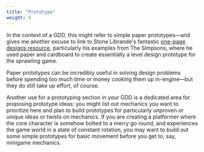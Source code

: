 ```yaml
---
title: "Prototype"
weight: 9
---
```



In the context of a GDD, this might refer to simple paper prototypes—and gives me another excuse to link to Stone
Librande's fantastic [one-page designs resource](https://www.gamedeveloper.com/design/video-one-page-designs),
particularly his examples from The Simpsons, where he used paper and cardboard to create essentially a level design
prototype for the sprawling game.

Paper prototypes can be incredibly useful in solving design problems before spending too much time or money cooking them
up in-engine—but they do still take up effort, of course.

Another use for a prototyping section in your GDD is a dedicated area for proposing prototype ideas: you might list out
mechanics you want to prioritize here and plan to build prototypes for particularly unproven or unique ideas or twists
on mechanics. If you are creating a platformer where the core character is somehow bolted to a merry go round, and
experiences the game world in a state of constant rotation, you may want to build out some simple prototypes for basic
movement before you get to, say, minigame mechanics.
